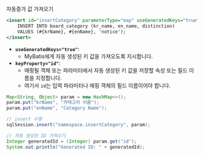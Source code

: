 
자동증가 값 가져오기

```xml
<insert id="insertCategory" parameterType="map" useGeneratedKeys="true" keyProperty="id">
    INSERT INTO board_category (kr_name, en_name, distinction)
    VALUES (#{krName}, #{enName}, 'notice');
</insert>
```


- **`useGeneratedKeys="true"`**:
    - MyBatis에게 자동 생성된 키 값을 가져오도록 지시합니다.
- **`keyProperty="id"`**:
    - 매핑될 객체 또는 파라미터에서 자동 생성된 키 값을 저장할 속성 또는 필드 이름을 지정합니다.
    - 여기서 `id`는 입력 파라미터나 매핑 객체의 필드 이름이어야 합니다.


```java
Map<String, Object> param = new HashMap<>();
param.put("krName", "카테고리 이름");
param.put("enName", "Category Name");

// insert 수행
sqlSession.insert("namespace.insertCategory", param);

// 자동 생성된 ID 가져오기
Integer generatedId = (Integer) param.get("id");
System.out.println("Generated ID: " + generatedId);
```